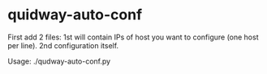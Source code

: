 # quidway-auto-conf

First add 2 files:
1st will contain IPs of host you want to configure (one host per line).
2nd configuration itself.

Usage: ./qudway-auto-conf.py <conf-file> <hosts-file>
